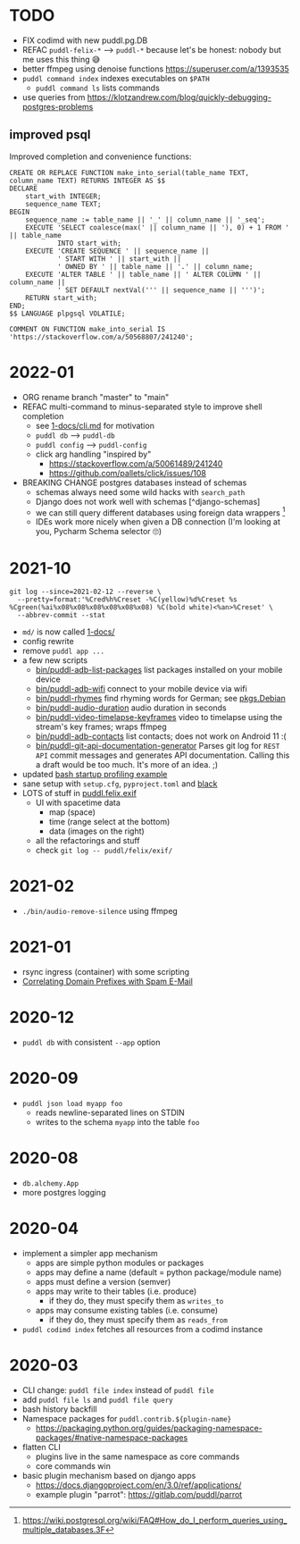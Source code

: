 # TODO
- FIX codimd with new puddl.pg.DB
- REFAC `puddl-felix-*` --> `puddl-*`
  because let's be honest: nobody but me uses this thing 😅
- better ffmpeg using denoise functions https://superuser.com/a/1393535
- `puddl command index` indexes executables on `$PATH`
  - `puddl command ls` lists commands
- use queries from
  https://klotzandrew.com/blog/quickly-debugging-postgres-problems

## improved psql
Improved completion and convenience functions:
```
CREATE OR REPLACE FUNCTION make_into_serial(table_name TEXT, column_name TEXT) RETURNS INTEGER AS $$
DECLARE
    start_with INTEGER;
    sequence_name TEXT;
BEGIN
    sequence_name := table_name || '_' || column_name || '_seq';
    EXECUTE 'SELECT coalesce(max(' || column_name || '), 0) + 1 FROM ' || table_name
            INTO start_with;
    EXECUTE 'CREATE SEQUENCE ' || sequence_name ||
            ' START WITH ' || start_with ||
            ' OWNED BY ' || table_name || '.' || column_name;
    EXECUTE 'ALTER TABLE ' || table_name || ' ALTER COLUMN ' || column_name ||
            ' SET DEFAULT nextVal(''' || sequence_name || ''')';
    RETURN start_with;
END;
$$ LANGUAGE plpgsql VOLATILE;

COMMENT ON FUNCTION make_into_serial IS 'https://stackoverflow.com/a/50568807/241240';
```


# 2022-01
- ORG rename branch "master" to "main"
- REFAC multi-command to minus-separated style to improve shell completion
  - see [1-docs/cli.md]() for motivation
  - `puddl db` --> `puddl-db`
  - `puddl config` --> `puddl-config`
  - click arg handling "inspired by"
    - https://stackoverflow.com/a/50061489/241240
    - https://github.com/pallets/click/issues/108
- BREAKING CHANGE postgres databases instead of schemas
  - schemas always need some wild hacks with `search_path`
  - Django does not work well with schemas [^django-schemas]
  - we can still query different databases using foreign data wrappers
    [^db-fdw]
  - IDEs work more nicely when given a DB connection (I'm looking at you,
    Pycharm Schema selector 🙄)

[^django-scemas]: https://code.djangoproject.com/ticket/6148
[^db-fdw]: https://wiki.postgresql.org/wiki/FAQ#How_do_I_perform_queries_using_multiple_databases.3F


# 2021-10
```
git log --since=2021-02-12 --reverse \
  --pretty=format:'%Cred%h%Creset -%C(yellow)%d%Creset %s %Cgreen(%ai%x08%x08%x08%x08%x08%x08) %C(bold white)<%an>%Creset' \
  --abbrev-commit --stat
```

- `md/` is now called [1-docs/](1-docs/)
- config rewrite
- remove `puddl app ...`
- a few new scripts
  - [bin/puddl-adb-list-packages](bin/puddl-adb-list-packages)
    list packages installed on your mobile device
  - [bin/puddl-adb-wifi](bin/puddl-adb-wifi)
    connect to your mobile device via wifi
  - [bin/puddl-rhymes](bin/puddl-rhymes)
    find rhyming words for German; see [pkgs.Debian](pkgs.Debian)
  - [bin/puddl-audio-duration](bin/puddl-audio-duration)
    audio duration in seconds
  - [bin/puddl-video-timelapse-keyframes](bin/puddl-video-timelapse-keyframes)
    video to timelapse using the stream's key frames; wraps ffmpeg
  - [bin/puddl-adb-contacts](bin/puddl-adb-contacts)
    list contacts; does not work on Android 11 :(
  - [bin/puddl-git-api-documentation-generator](bin/puddl-git-api-documentation-generator)
    Parses git log for `REST API` commit messages and generates API
    documentation. Calling this a draft would be too much. It's more
    of an idea. ;)
- updated [bash startup profiling example](1-docs/bash-profile/)
- sane setup with `setup.cfg`, `pyproject.toml` and [black](https://github.com/psf/black)
- LOTS of stuff in [puddl.felix.exif](puddl/felix/exif/)
  - UI with spacetime data
    - map (space)
    - time (range select at the bottom)
    - data (images on the right)
  - all the refactorings and stuff
  - check `git log -- puddl/felix/exif/`


# 2021-02
- `./bin/audio-remove-silence` using ffmpeg


# 2021-01
- rsync ingress (container) with some scripting
- [Correlating Domain Prefixes with Spam E-Mail](LOG/01-12.md)


# 2020-12
- `puddl db` with consistent `--app` option


# 2020-09
- `puddl json load myapp foo`
  - reads newline-separated lines on STDIN
  - writes to the schema `myapp` into the table `foo`


# 2020-08
- `db.alchemy.App`
- more postgres logging


# 2020-04
- implement a simpler app mechanism
  - apps are simple python modules or packages
  - apps may define a name (default = python package/module name)
  - apps must define a version (semver)
  - apps may write to their tables (i.e. produce)
    - if they do, they must specify them as `writes_to`
  - apps may consume existing tables (i.e. consume)
    - if they do, they must specify them as `reads_from`
- `puddl codimd index` fetches all resources from a codimd instance


# 2020-03
- CLI change: `puddl file index` instead of `puddl file`
- add `puddl file ls` and `puddl file query`
- bash history backfill
- Namespace packages for `puddl.contrib.${plugin-name}`
  - https://packaging.python.org/guides/packaging-namespace-packages/#native-namespace-packages
- flatten CLI
  - plugins live in the same namespace as core commands
  - core commands win
- basic plugin mechanism based on django apps
  - https://docs.djangoproject.com/en/3.0/ref/applications/
  - example plugin "parrot": https://gitlab.com/puddl/parrot

